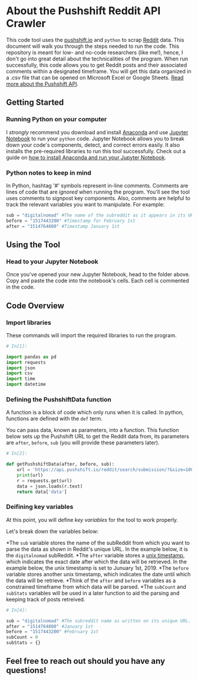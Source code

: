 # About the Pushshift Reddit API Crawler

This code tool uses the [pushshift.io](https://pushshift.io/) and `python` to scrap [Reddit](https://www.reddit.com/) data. This document will walk you through the steps needed to run the code. This repository is meant for low- and no-code researchers (like me!), hence, I don't go into great detail about the technicalities of the program. When run successfully, this code allows you to get Reddit posts and their associated comments within a designated timeframe. You will get this data organized in a .csv file that can be opened on Microsoft Excel or Google Sheets. [Read more about the Pushshift API](https://github.com/pushshift/api).

## Getting Started

### Running Python on your computer
I *strongly* recommend you download and install [Anaconda](https://www.anaconda.com/) and use [Jupyter Notebook](https://jupyter.org/) to run your `python` code. Jupyter Notebook allows you to break down your code's components, detect, and correct errors easily. It also installs the pre-required libraries to run this tool successfully. Check out a guide on [how to install Anaconda and run your Jupyter Notebook](https://sparkbyexamples.com/python/install-anaconda-jupyter-notebook/).

### Python notes to keep in mind
In Python, hashtag '#' symbols represent in-line comments. Comments are lines of code that are _ignored_ when running the program. You'll see the tool uses comments to signpost key components. Also, comments are helpful to track the relevant variables you want to manipulate. For example: 

```python
sub = "digitalnomad" #The name of the subreddit as it appears in its URL, in this case, https://www.reddit.com/r/digitalnomad/
before = "1517443200" #Timestamp for February 1st
after = "1514764800" #Timestamp January 1st
```

## Using the Tool

### Head to your Jupyter Notebook

Once you've opened your new Jupyter Notebook, head to the folder above. Copy and paste the code into the notebook's cells. Each cell is commented in the code. 

## Code Overview

### Import libraries

These commands will import the required libraries to run the program. 

```python
# In[1]:

import pandas as pd
import requests
import json
import csv
import time
import datetime
```

### Defining the PushshiftData function

A function is a block of code which only runs when it is called. In python, functions are defined with the `def` term.

You can pass data, known as parameters, into a function. This function below sets up the Pushshift URL to get the Reddit data from, its parameters are `after`, `before`, `sub` (you will provide these parameters later). 

```python
# In[2]:

def getPushshiftData(after, before, sub):
    url = 'https://api.pushshift.io/reddit/search/submission/?&size=1000&after='+str(after)+'&before='+str(before)+'&subreddit='+str(sub)
    print(url)
    r = requests.get(url)
    data = json.loads(r.text)
    return data['data']
```
### Deifining key variables 

At this point, you will define _key variables_ for the tool to work properly. 

Let's break down the variables below:

*The `sub` variable stores the name of the subReddit from which you want to parse the data as shown in Reddit's unique URL. In the example below, it is the `digitalnomad` subReddit. 
*The `after` variable stores a [unix timestamp](https://www.unixtimestamp.com/), which indicates the exact date after which the data will be retrieved. In the example below, the unix timestamp is set to Junuary 1st, 2019.
*The `before` variable stores another unix timestamp, which indicates the date until which the data will be retrieve. 
    *Think of the `after` and `before` variables as a constrained timeframe from which data will be parsed. 
*The `subCount` and `subStats` variables will be used in a later function to aid the parsing and keeping track of posts retreived. 

```python
# In[4]:

sub = "digitalnomad" #The subreddit name as written on its unique URL. For example: https://www.reddit.com/r/digitalnomad
after = "1514764800" #January 1st
before = "1517443200" #February 1st
subCount = 0
subStats = {}
```
## Feel free to reach out should you have any questions!